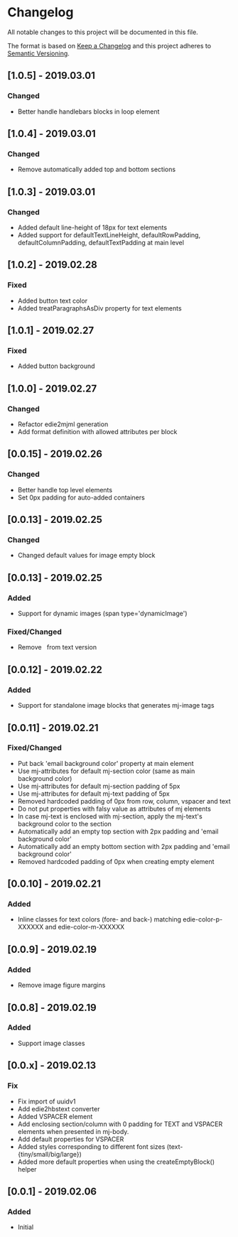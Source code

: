 # Changelog
All notable changes to this project will be documented in this file.

The format is based on [Keep a Changelog](http://keepachangelog.com/en/1.0.0/)
and this project adheres to [Semantic Versioning](http://semver.org/spec/v2.0.0.html).

## [1.0.5] - 2019.03.01
### Changed
- Better handle handlebars blocks in loop element

## [1.0.4] - 2019.03.01
### Changed
- Remove automatically added top and bottom sections

## [1.0.3] - 2019.03.01
### Changed
- Added default line-height of 18px for text elements
- Added support for defaultTextLineHeight, defaultRowPadding, defaultColumnPadding, defaultTextPadding at main level

## [1.0.2] - 2019.02.28
### Fixed
- Added button text color
- Added treatParagraphsAsDiv property for text elements

## [1.0.1] - 2019.02.27
### Fixed
- Added button background

## [1.0.0] - 2019.02.27
### Changed
- Refactor edie2mjml generation
- Add format definition with allowed attributes per block 

## [0.0.15] - 2019.02.26
### Changed
- Better handle top level elements
- Set 0px padding for auto-added containers

## [0.0.13] - 2019.02.25
### Changed
- Changed default values for image empty block

## [0.0.13] - 2019.02.25
### Added
- Support for dynamic images (span type='dynamicImage')
### Fixed/Changed
- Remove &nbsp; from text version 

## [0.0.12] - 2019.02.22
### Added
- Support for standalone image blocks that generates mj-image tags

## [0.0.11] - 2019.02.21
### Fixed/Changed
- Put back 'email background color' property at main element
- Use mj-attributes for default mj-section color (same as main background color)
- Use mj-attributes for default mj-section padding of 5px
- Use mj-attributes for default mj-text padding of 5px
- Removed hardcoded padding of 0px from row, column, vspacer and text
- Do not put properties with falsy value as attributes of mj elements
- In case mj-text is enclosed with mj-section, apply the mj-text's background color to the section
- Automatically add an empty top section with 2px padding and 'email background color'
- Automatically add an empty bottom section with 2px padding and 'email background color'
- Removed hardcoded padding of 0px when creating empty element

## [0.0.10] - 2019.02.21
### Added
- Inline classes for text colors (fore- and back-) matching edie-color-p-XXXXXX and edie-color-m-XXXXXX 

## [0.0.9] - 2019.02.19
### Added
- Remove image figure margins

## [0.0.8] - 2019.02.19
### Added
- Support image classes

## [0.0.x] - 2019.02.13
### Fix
- Fix import of uuidv1
- Add edie2hbstext converter
- Added VSPACER element
- Add enclosing section/column with 0 padding for TEXT and VSPACER elements when presented in mj-body.
- Add default properties for VSPACER
- Added styles corresponding to different font sizes (text-{tiny/small/big/large})
- Added more default properties when using the createEmptyBlock() helper

## [0.0.1] - 2019.02.06
### Added
- Initial
